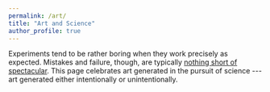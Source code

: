 ```yaml
---
permalink: /art/
title: "Art and Science"
author_profile: true
---
```


Experiments tend to be rather boring when they work precisely as expected. Mistakes and failure, though, are typically [nothing short of spectacular](https://magazine.caltech.edu/post/the-art-of-failure). This page celebrates art generated in the pursuit of science --- art generated either intentionally or unintentionally. 

